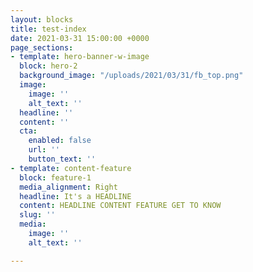 ```yaml
---
layout: blocks
title: test-index
date: 2021-03-31 15:00:00 +0000
page_sections:
- template: hero-banner-w-image
  block: hero-2
  background_image: "/uploads/2021/03/31/fb_top.png"
  image:
    image: ''
    alt_text: ''
  headline: ''
  content: ''
  cta:
    enabled: false
    url: ''
    button_text: ''
- template: content-feature
  block: feature-1
  media_alignment: Right
  headline: It's a HEADLINE
  content: HEADLINE CONTENT FEATURE GET TO KNOW
  slug: ''
  media:
    image: ''
    alt_text: ''

---
```

